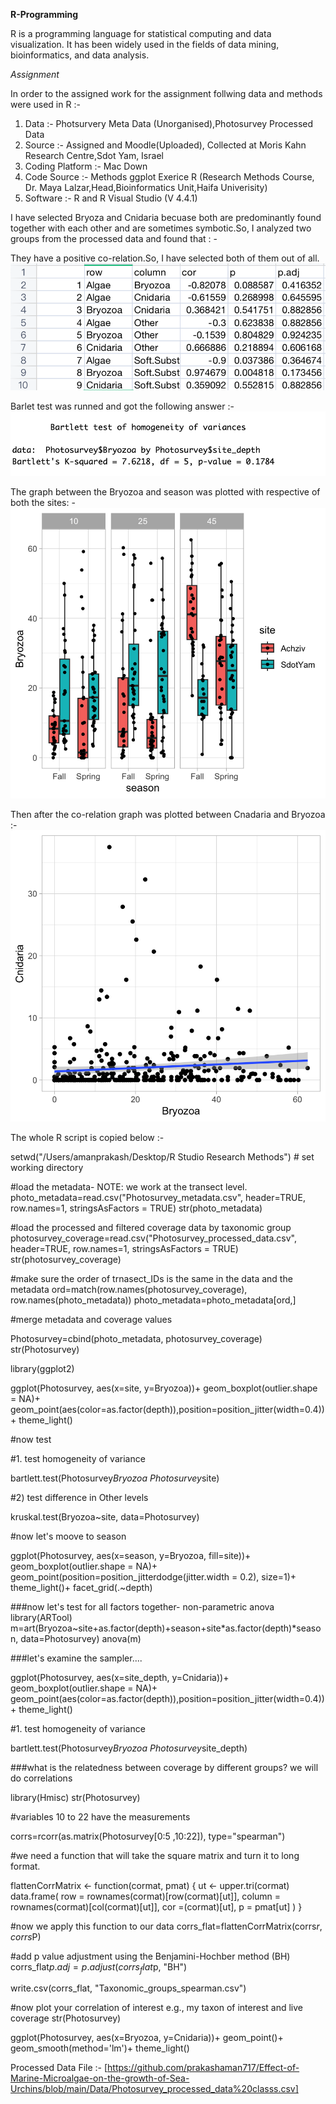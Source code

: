 
**R-Programming**

R is a programming language for statistical computing and data visualization. It has been widely used in the fields of data mining, bioinformatics, and data analysis.

*Assignment* 

In order to the assigned work for the assignment follwing data and methods were used in R :- 

1. Data :- Photsurvery Meta Data (Unorganised),Photosurvey Processed Data
2. Source :- Assigned and Moodle(Uploaded), Collected at Moris Kahn Research Centre,Sdot Yam, Israel
3. Coding Platform :- Mac Down 
4. Code Source :- Methods ggplot Exerice R (Research Methods Course, Dr. Maya Lalzar,Head,Bioinformatics Unit,Haifa Univerisity)
5. Software :- R and R Visual Studio (V 4.4.1)

I have selected Bryoza and Cnidaria becuase both are predominantly found together with each other and are sometimes symbotic.So, I analyzed two groups from the processed data and found that : -

They have a positive co-relation.So, I have selected both of them out of all.
![](https://github.com/prakashaman717/Prakashaman_Notebook/blob/main/images/Co-relation%20between%20Bryptha%20and%20Cnidaris.png)

Barlet test was runned and got the following answer :- 
![](https://github.com/prakashaman717/Prakashaman_Notebook/blob/main/images/Barlett%20Test.png)

The graph between the Bryozoa and season was plotted with respective of both the sites: -
![](https://github.com/prakashaman717/Prakashaman_Notebook/blob/main/images/Bryozo%20and%20Season%20and%20SITE.png)

Then after the co-relation graph was plotted between Cnadaria and Bryozoa :- 
![](https://github.com/prakashaman717/Prakashaman_Notebook/blob/main/images/Cnadirri%20anad%20Bryozoa.png)







The whole R script is copied below :- 


  setwd("/Users/amanprakash/Desktop/R Studio Research Methods") # set working directory

  #load the metadata- NOTE: we work at the transect level.
photo_metadata=read.csv("Photosurvey_metadata.csv", header=TRUE, row.names=1, stringsAsFactors = TRUE)
str(photo_metadata)

  #load the processed and filtered coverage data by taxonomic group
photosurvey_coverage=read.csv("Photosurvey_processed_data.csv", header=TRUE, row.names=1, stringsAsFactors = TRUE)
str(photosurvey_coverage)

  #make sure the order of trnasect_IDs is the same in the data and the metadata
ord=match(row.names(photosurvey_coverage), row.names(photo_metadata))
photo_metadata=photo_metadata[ord,]

  #merge metadata and coverage values

  Photosurvey=cbind(photo_metadata, photosurvey_coverage)
  str(Photosurvey)

library(ggplot2)

ggplot(Photosurvey, aes(x=site, y=Bryozoa))+
  geom_boxplot(outlier.shape = NA)+
  geom_point(aes(color=as.factor(depth)),position=position_jitter(width=0.4))+
  theme_light()

#now test

#1. test homogeneity of variance

bartlett.test(Photosurvey$Bryozoa~Photosurvey$site)

#2) test difference in Other levels

kruskal.test(Bryozoa~site, data=Photosurvey)

#now let's moove to season

ggplot(Photosurvey, aes(x=season, y=Bryozoa, fill=site))+
  geom_boxplot(outlier.shape = NA)+
  geom_point(position=position_jitterdodge(jitter.width = 0.2), size=1)+
  theme_light()+
  facet_grid(.~depth)

###now let's test for all factors together- non-parametric anova
library(ARTool)
m=art(Bryozoa~site+as.factor(depth)+season+site*as.factor(depth)*season, data=Photosurvey)
anova(m)


###let's examine the sampler....

ggplot(Photosurvey, aes(x=site_depth, y=Cnidaria))+
  geom_boxplot(outlier.shape = NA)+
  geom_point(aes(color=as.factor(depth)),position=position_jitter(width=0.4))+
  theme_light()


#1. test homogeneity of variance

bartlett.test(Photosurvey$Bryozoa~Photosurvey$site_depth)

###what is the relatedness between coverage by different groups? we will do correlations

library(Hmisc)
str(Photosurvey)

#variables 10 to 22 have the measurements

corrs=rcorr(as.matrix(Photosurvey[0:5 ,10:22]), type="spearman")

#we need a function that will take the square matrix and turn it to long format.

flattenCorrMatrix <- function(cormat, pmat) {
  ut <- upper.tri(cormat)
  data.frame(
    row = rownames(cormat)[row(cormat)[ut]],
    column = rownames(cormat)[col(cormat)[ut]],
    cor  =(cormat)[ut],
    p = pmat[ut]
  )
}

#now we apply this function to our data
corrs_flat=flattenCorrMatrix(corrs$r, corrs$P)

#add p value adjustment using the Benjamini-Hochber method (BH)
corrs_flat$p.adj=p.adjust(corrs_flat$p, "BH")

write.csv(corrs_flat, "Taxonomic_groups_spearman.csv")

#now plot your correlation of interest e.g., my taxon of interest and live coverage
str(Photosurvey)

ggplot(Photosurvey, aes(x=Bryozoa, y=Cnidaria))+
  geom_point()+
  geom_smooth(method='lm')+
  theme_light()

Processed Data File :- [https://github.com/prakashaman717/Effect-of-Marine-Microalgae-on-the-growth-of-Sea-Urchins/blob/main/Data/Photosurvey_processed_data%20classs.csv]
